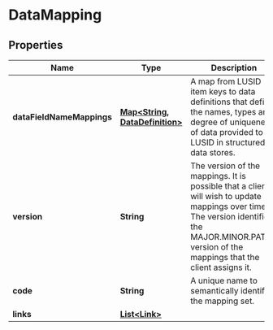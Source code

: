 

# DataMapping

## Properties

Name | Type | Description | Notes
------------ | ------------- | ------------- | -------------
**dataFieldNameMappings** | [**Map&lt;String, DataDefinition&gt;**](DataDefinition.md) | A map from LUSID item keys to data definitions that define the names, types and degree of uniqueness of data provided to LUSID in structured data stores. |  [optional]
**version** | **String** | The version of the mappings. It is possible that a client will wish to update mappings over time. The version identifies the MAJOR.MINOR.PATCH version  of the mappings that the client assigns it. |  [optional]
**code** | **String** | A unique name to semantically identify the mapping set. |  [optional]
**links** | [**List&lt;Link&gt;**](Link.md) |  |  [optional]



